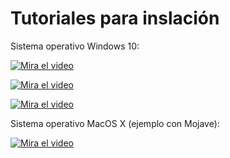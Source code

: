 # Tutoriales para inslación

Sistema operativo Windows 10:

[![Mira el video](https://img.youtube.com/vi/H_ze1cBVlms/1.jpg)](https://youtu.be/H_ze1cBVlms)

[![Mira el video](https://i1.ytimg.com/vi/H_ze1cBVlms/maxres1.jpg)](https://youtu.be/H_ze1cBVlms)

[![Mira el video](https://share.gifyoutube.com/H_ze1cBVlms.gif)](https://youtu.be/H_ze1cBVlms)


Sistema operativo MacOS X (ejemplo con Mojave):

[![Mira el video](https://img.youtube.com/vi/3wS_Guzgr0w/1.jpg)](https://youtu.be/3wS_Guzgr0w)



